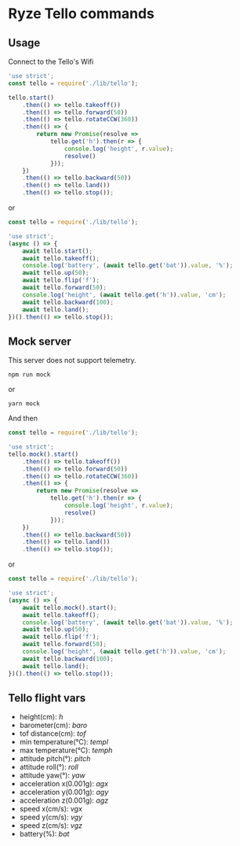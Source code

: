 # Ryze Tello commands

## Usage

Connect to the Tello's Wifi

```javascript
'use strict';
const tello = require('./lib/tello');

tello.start()
    .then(() => tello.takeoff())
    .then(() => tello.forward(50))
    .then(() => tello.rotateCCW(360))
    .then(() => {
        return new Promise(resolve =>
            tello.get('h').then(r => {
                console.log('height', r.value);
                resolve()
            }));
    })
    .then(() => tello.backward(50))
    .then(() => tello.land())
    .then(() => tello.stop());
```    

or 

```javascript
const tello = require('./lib/tello');

'use strict';
(async () => {
    await tello.start();
    await tello.takeoff();
    console.log('battery', (await tello.get('bat')).value, '%');
    await tello.up(50);
    await tello.flip('f');
    await tello.forward(50);
    console.log('height', (await tello.get('h')).value, 'cm');
    await tello.backward(100);
    await tello.land();
})().then(() => tello.stop());
```
## Mock server

This server does not support telemetry.

    npm run mock
or

    yarn mock

And then

```javascript
const tello = require('./lib/tello');

'use strict';
tello.mock().start()
    .then(() => tello.takeoff())
    .then(() => tello.forward(50))
    .then(() => tello.rotateCCW(360))
    .then(() => {
        return new Promise(resolve =>
            tello.get('h').then(r => {
                console.log('height', r.value);
                resolve()
            }));
    })
    .then(() => tello.backward(50))
    .then(() => tello.land())
    .then(() => tello.stop());
```

or 

```javascript
const tello = require('./lib/tello');

'use strict';
(async () => {
    await tello.mock().start();
    await tello.takeoff();
    console.log('battery', (await tello.get('bat')).value, '%');
    await tello.up(50);
    await tello.flip('f');
    await tello.forward(50);
    console.log('height', (await tello.get('h')).value, 'cm');
    await tello.backward(100);
    await tello.land();
})().then(() => tello.stop());
```

## Tello flight vars

- height(cm): *h*
- barometer(cm): *baro*
- tof distance(cm): *tof*
- min temperature(°C): *templ*
- max temperature(°C): *temph*
- attitude pitch(°): *pitch*
- attitude roll(°): *roll*
- attitude yaw(°): *yaw*
- acceleration x(0.001g): *agx*
- acceleration y(0.001g): *agy*
- acceleration z(0.001g): *agz*
- speed x(cm/s): *vgx*
- speed y(cm/s): *vgy*
- speed z(cm/s): *vgz*
- battery(%): *bat*
